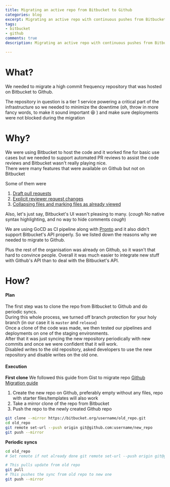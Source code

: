 ```yaml
---
title: Migrating an active repo from Bitbucket to Github
categories: blog
excerpt: Migrating an active repo with continuous pushes from Bitbucket to Github
tags:
- bitbucket
- github
comments: true
description: Migrating an active repo with continuous pushes from Bitbucket to Github

---
```

# What?

We needed to migrate a high commit frequency repository that was hosted on Bitbucket to Github.

The repository in question is a tier 1 service powering a critical part of the infrastructure so we needed to minimize the downtime (oh, throw in more fancy words, to make it sound important :satisfied: ) and make sure deployments were not blocked during the migration

# Why?

We were using Bitbucket to host the code and it worked fine for basic use cases but we needed to support automated PR reviews to assist the code reviews and Bitbucket wasn't really playing nice.  
There were many features that were available on Github but not on Bitbucket

Some of them were

1. [Draft pull requests](https://github.blog/2019-02-14-introducing-draft-pull-requests/)
2. [Explicit reviewer request changes](https://help.github.com/en/articles/about-pull-request-reviews)
3. [Collapsing files and marking files as already viewed](https://help.github.com/en/articles/reviewing-proposed-changes-in-a-pull-request#marking-a-file-as-viewed)

Also, let's just say, Bitbucket's UI wasn't pleasing to many. (_cough_ No native syntax highlighting, and no way to hide comments _cough_)

We are using GoCD as CI pipeline along with [Pronto](https://github.com/prontolabs/pronto "Pronto") and it also didn't support Bitbucket's API properly. So we listed down the reasons why we needed to migrate to Github.

 Plus the rest of the organisation was already on Github, so it wasn't that hard to convince people. Overall it was much easier to integrate new stuff with Github's API than to deal with the Bitbucket's API.

# How?

#### Plan

The first step was to clone the repo from Bitbucket to Github and do periodic syncs.  
During this whole process, we turned off branch protection for your holy branch (in our case it is `master` and `release`)  
Once a clone of the code was made, we then tested our pipelines and deployments on one of the staging environments.  
After that it was just syncing the new repository periodically with new commits and once we were confident that it will work.  
Disabled writes to the old repository, asked developers to use the new repository and disable writes on the old one.

#### Execution

**First clone**
We followed this guide from Gist to migrate repo [Github Migration guide](https://github.com/aiidateam/aiida-core/wiki/How-to-migrate-from-BitBucket-to-GitHub "https://github.com/aiidateam/aiida-core/wiki/How-to-migrate-from-BitBucket-to-GitHub")

1. Create the new repo on Github, preferably empty without any files, repo with starter files/templates will also work
2. Take a mirror clone of the repo from Bitbucket
3. Push the repo to the newly created Github repo

```bash
git clone --mirror https://bitbucket.org/username/old_repo.git
cd old_repo
git remote set-url --push origin git@github.com:username/new_repo
git push --mirror
```

**Periodic syncs**

```bash
cd old_repo
# Set remote if not already done git remote set-url --push origin git@github.com:username/new_repo

# This pulls update from old repo 
git pull 
# This pushes the sync from old repo to new one 
git push --mirror
```